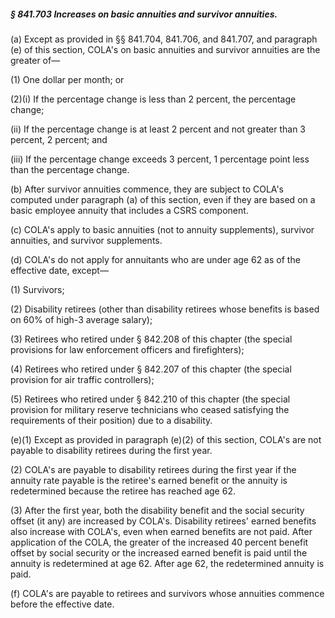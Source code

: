##### § 841.703 Increases on basic annuities and survivor annuities. #####

(a) Except as provided in §§ 841.704, 841.706, and 841.707, and paragraph (e) of this section, COLA's on basic annuities and survivor annuities are the greater of—

(1) One dollar per month; or

(2)(i) If the percentage change is less than 2 percent, the percentage change;

(ii) If the percentage change is at least 2 percent and not greater than 3 percent, 2 percent; and

(iii) If the percentage change exceeds 3 percent, 1 percentage point less than the percentage change.

(b) After survivor annuities commence, they are subject to COLA's computed under paragraph (a) of this section, even if they are based on a basic employee annuity that includes a CSRS component.

(c) COLA's apply to basic annuities (not to annuity supplements), survivor annuities, and survivor supplements.

(d) COLA's do not apply for annuitants who are under age 62 as of the effective date, except—

(1) Survivors;

(2) Disability retirees (other than disability retirees whose benefits is based on 60% of high-3 average salary);

(3) Retirees who retired under § 842.208 of this chapter (the special provisions for law enforcement officers and firefighters);

(4) Retirees who retired under § 842.207 of this chapter (the special provision for air traffic controllers);

(5) Retirees who retired under § 842.210 of this chapter (the special provision for military reserve technicians who ceased satisfying the requirements of their position) due to a disability.

(e)(1) Except as provided in paragraph (e)(2) of this section, COLA's are not payable to disability retirees during the first year.

(2) COLA's are payable to disability retirees during the first year if the annuity rate payable is the retiree's earned benefit or the annuity is redetermined because the retiree has reached age 62.

(3) After the first year, both the disability benefit and the social security offset (it any) are increased by COLA's. Disability retirees' earned benefits also increase with COLA's, even when earned benefits are not paid. After application of the COLA, the greater of the increased 40 percent benefit offset by social security or the increased earned benefit is paid until the annuity is redetermined at age 62. After age 62, the redetermined annuity is paid.

(f) COLA's are payable to retirees and survivors whose annuities commence before the effective date.